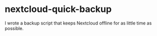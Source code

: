 # nextcloud-quick-backup
I wrote a backup script that keeps Nextcloud offline for as little time as possible.

